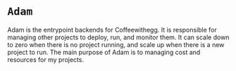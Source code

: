 # `Adam`

Adam is the entrypoint backends for Coffeewithegg. It is responsible for managing other projects to deploy, run, and monitor them. It can scale down to zero when there is no project running, and scale up when there is a new project to run. The main purpose of Adam is to managing cost and resources for my projects.
